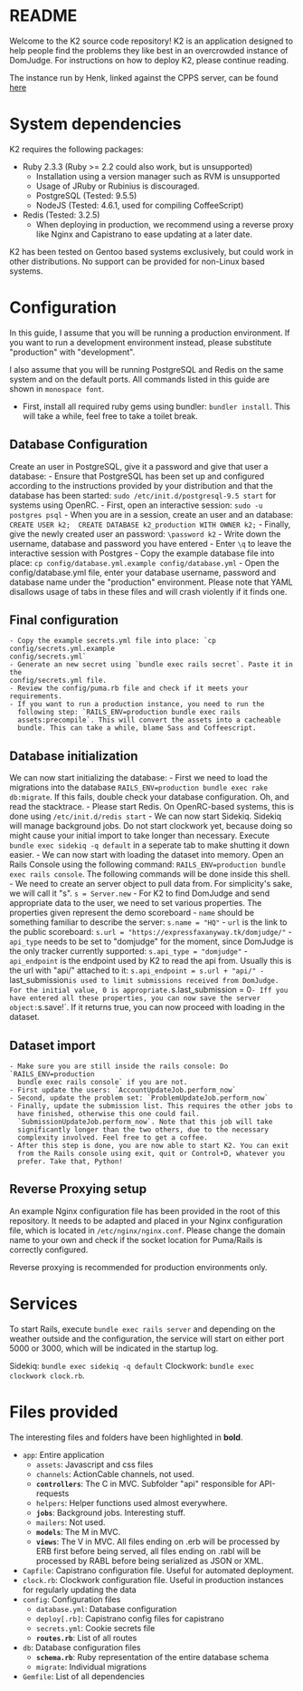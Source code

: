 # README

Welcome to the K2 source code repository! K2 is an application designed to 
help people find the problems they like best in an overcrowded instance of 
DomJudge. For instructions on how to deploy K2, please continue reading.

The instance run by Henk, linked against the CPPS server, can be found [here](https://k2.henkvdlaan.ga)

# System dependencies

K2 requires the following packages:
- Ruby 2.3.3 (Ruby >= 2.2 could also work, but is unsupported)
	- Installation using a version manager such as RVM is unsupported
	- Usage of JRuby or Rubinius is discouraged.
	- PostgreSQL (Tested: 9.5.5)
	- NodeJS (Tested: 4.6.1, used for compiling CoffeeScript)
- Redis (Tested: 3.2.5)
	- When deploying in production, we recommend using a reverse proxy like Nginx
	and Capistrano to ease updating at a later date.

K2 has been tested on Gentoo based systems exclusively, but could work in other
distributions. No support can be provided for non-Linux based systems.

# Configuration

In this guide, I assume that you will be running a production environment.
If you want to run a development environment instead, please substitute
"production" with "development".

I also assume that you will be running PostgreSQL and Redis on the same system
and on the default ports. All commands listed in this guide are shown in 
`monospace font`.

- First, install all required ruby gems using bundler: `bundler install`. This
will take a while, feel free to take a toilet break.

## Database Configuration
Create an user in PostgreSQL, give it a password and give that user a database:
	- Ensure that PostgreSQL has been set up and configured according to
	the instructions provided by your distribution and that the database
	has been started: `sudo /etc/init.d/postgresql-9.5 start` for systems
	using OpenRC.
	- First, open an interactive session: `sudo -u postgres psql`
	- When you are in a session, create an user and an database: `CREATE USER k2; 
	CREATE DATABASE k2_production WITH OWNER k2;`
	- Finally, give the newly created user an password: `\password k2`
	- Write down the username, database and password you have entered
	- Enter `\q` to leave the interactive session with Postgres
	- Copy the example database file into place: `cp config/database.yml.example
	config/database.yml`
	- Open the config/database.yml file, enter your database username, password and
	database name under the "production" environment. Please note that YAML
	disallows usage of tabs in these files and will crash violently if it finds
	one.

## Final configuration
	- Copy the example secrets.yml file into place: `cp config/secrets.yml.example
	config/secrets.yml`
	- Generate an new secret using `bundle exec rails secret`. Paste it in the
	config/secrets.yml file.
	- Review the config/puma.rb file and check if it meets your requirements.
	- If you want to run a production instance, you need to run the
	  following step: `RAILS_ENV=production bundle exec rails
	  assets:precompile`. This will convert the assets into a cacheable
	  bundle. This can take a while, blame Sass and Coffeescript.
## Database initialization

We can now start initializing the database:
	- First we need to load the migrations into the database `RAILS_ENV=production
	bundle exec rake db:migrate`. If this fails, double check your database
	configuration. Oh, and read the stacktrace.
	- Please start Redis. On OpenRC-based systems, this is done using
	`/etc/init.d/redis start`
	- We can now start Sidekiq. Sidekiq will manage background jobs. Do not start
	clockwork yet, because doing so might cause your initial import to take
	longer than necessary. Execute `bundle exec sidekiq -q default` in a seperate 
	tab to make shutting it down easier.
	- We can now start with loading the dataset into memory. Open an Rails Console
	using the following command: `RAILS_ENV=production bundle exec rails
	console`. The following commands will be done inside this shell.
	- We need to create an server object to pull data from. For simplicity's sake,
	we will call it "s". `s = Server.new`
	- For K2 to find DomJudge and send appropriate data to the user, we need to set
	various properties. The properties given represent the demo scoreboard
		- `name` should be something familiar to describe the server: `s.name = "HQ"`
		- `url` is the link to the public scoreboard: `s.url =
		"https://expressfaxanyway.tk/domjudge/"`
		- `api_type` needs to be set to "domjudge" for the moment, since DomJudge is
		the only tracker currently supported: `s.api_type = "domjudge"`
		- `api_endpoint` is the endpoint used by K2 to read the api from. Usually
		this is the url with "api/" attached to it: `s.api_endpoint = s.url +
		"api/"
		- `last_submission` is used to limit submissions received from DomJudge. For
		the initial value, 0 is appropriate. `s.last_submission = 0`
	- Iff you have entered all these properties, you can now save the server
	object: `s.save!`. If it returns true, you can now proceed with loading in
	the dataset.

## Dataset import
	- Make sure you are still inside the rails console: Do `RAILS_ENV=production 
	  bundle exec rails console` if you are not.
	- First update the users: `AccountUpdateJob.perform_now`
	- Second, update the problem set: `ProblemUpdateJob.perform_now`
	- Finally, update the submission list. This requires the other jobs to
	  have finished, otherwise this one could fail.
	  `SubmissionUpdateJob.perform_now`. Note that this job will take
	  significantly longer than the two others, due to the necessary
	  complexity involved. Feel free to get a coffee.
	- After this step is done, you are now able to start K2. You can exit
	  from the Rails console using exit, quit or Control+D, whatever you
	  prefer. Take that, Python!

## Reverse Proxying setup

An example Nginx configuration file has been provided in the root of this 
repository. It needs to be adapted and placed in your Nginx configuration file, 
which is located in `/etc/nginx/nginx.conf`. Please change the domain name to 
your own and check if the socket location for Puma/Rails is correctly configured.

Reverse proxying is recommended for production environments only.

# Services

To start Rails, execute `bundle exec rails server` and depending on the weather
outside and the configuration, the service will start on either port 5000 or 3000, 
which will be indicated in the startup log.

Sidekiq: `bundle exec sidekiq -q default`
Clockwork: `bundle exec clockwork clock.rb`. 

# Files provided
The interesting files and folders have been highlighted in **bold**.

- `app`: Entire application
	- `assets`: Javascript and css files
	- `channels`: ActionCable channels, not used.
	- **`controllers`**: The C in MVC. Subfolder "api" responsible for API-requests
	- `helpers`: Helper functions used almost everywhere.
	- **`jobs`**: Background jobs. Interesting stuff.
	- `mailers`: Not used.
	- **`models`**: The M in MVC.
	- **`views`**: The V in MVC. All files ending on .erb will be processed by ERB 
	first before being served, all files ending on .rabl will be processed by 
	RABL before being serialized as JSON or XML.
- `Capfile`: Capistrano configuration file. Useful for automated deployment.
- `clock.rb`: Clockwork configuration file. Useful in production instances for
  regularly updating the data
- `config`: Configuration files
	- `database.yml`: Database configuration
	- `deploy[.rb]`: Capistrano config files for capistrano
	- `secrets.yml`: Cookie secrets file
	- **`routes.rb`**: List of all routes
- `db`: Database configuration files
	- **`schema.rb`**: Ruby representation of the entire database schema
	- `migrate`: Individual migrations
- `Gemfile`: List of all dependencies

